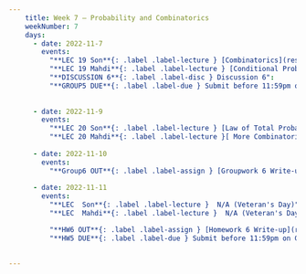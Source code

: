```yaml
---
    title: Week 7 – Probability and Combinatorics
    weekNumber: 7
    days:
      - date: 2022-11-7
        events:
          "**LEC 19 Son**{: .label .label-lecture } [Combinatorics](resources/lecture/lec19_son.pdf)": 
          "**LEC 19 Mahdi**{: .label .label-lecture } [Conditional Probability, Combinatorics](resources/lecture/lec19_mahdi.pdf), [Annotated](resources/lecture/lec19_mahdi_annotated.pdf)": 
          "**DISCUSSION 6**{: .label .label-disc } Discussion 6":
          "**GROUP5 DUE**{: .label .label-due } Submit before 11:59pm on Gradescope" : 
           
          
      - date: 2022-11-9
        events:
          "**LEC 20 Son**{: .label .label-lecture } [Law of Total Probability](resources/lecture/lec20_son.pdf), [Code](resources/lecture/lec20_son_demo.zip)":
          "**LEC 20 Mahdi**{: .label .label-lecture }[ More Combinatorics, Law of Total Probability](resources/lecture/lec20_mahdi.pdf), [Annotated](resources/lecture/lec20_mahdi_annotated.pdf)":
    
      - date: 2022-11-10
        events:
          "**Group6 OUT**{: .label .label-assign } [Groupwork 6 Write-up](resources/groupwork/gw6.pdf)":
      
      - date: 2022-11-11
        events:
          "**LEC  Son**{: .label .label-lecture }  N/A (Veteran's Day)":
          "**LEC  Mahdi**{: .label .label-lecture }  N/A (Veteran's Day)":

          "**HW6 OUT**{: .label .label-assign } [Homework 6 Write-up](resources/homework/hw6.pdf)":
          "**HW5 DUE**{: .label .label-due } Submit before 11:59pm on Gradescope" :
          
            
---
```

